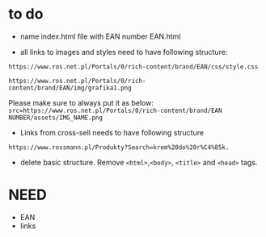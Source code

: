 # to do

* name index.html file with EAN number EAN.html

* all links to images and styles need to have following structure:
```
https://www.ros.net.pl/Portals/0/rich-content/brand/EAN/css/style.css
```
```
https://www.ros.net.pl/Portals/0/rich-content/brand/EAN/img/grafika1.png
```

Please make sure to always put it as below:
`src=https://www.ros.net.pl/Portals/0/rich-content/brand/EAN NUMBER/assets/IMG_NAME.png`

* Links from cross-sell needs to have following structure 
```
https://www.rossmann.pl/Produkty?Search=krem%20do%20r%C4%85k.
```

* delete basic <html> structure. Remove `<html>`,`<body>`, `<title>` and `<head>` tags.

# NEED
* EAN
* links
